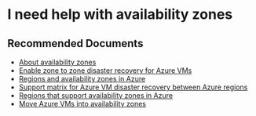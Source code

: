 <properties
    pageTitle="I need help with availability zones"
    description="Questions or issues related to availability zones in the context of Site Recovery"
    service="microsoft.recoveryservices"
    resource="vaults"
    authors="v-miegge"
    ms.author="sideeksh"
    selfHelpType="generic"
    supportTopicIds="32744994"
    resourceTags=""
    productPesIds="13670"
    ownershipId="Compute_SiteRecovery"
    cloudEnvironments="public, Fairfax, usnat, ussec"
    articleId="0c197445-e5cd-400f-9605-24452361c074"
/>

# I need help with availability zones

## **Recommended Documents**

- [About availability zones](https://azure.microsoft.com/global-infrastructure/availability-zones/)
- [Enable zone to zone disaster recovery for Azure VMs](https://docs.microsoft.com/azure/site-recovery/azure-to-azure-how-to-enable-zone-to-zone-disaster-recovery)
- [Regions and availability zones in Azure](https://docs.microsoft.com/azure/availability-zones/az-overview)
- [Support matrix for Azure VM disaster recovery between Azure regions](https://docs.microsoft.com/azure/site-recovery/azure-to-azure-support-matrix)
- [Regions that support availability zones in Azure](https://docs.microsoft.com/azure/availability-zones/az-region)
- [Move Azure VMs into availability zones](https://docs.microsoft.com/azure/site-recovery/move-azure-vms-avset-azone)
